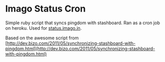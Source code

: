 Imago Status Cron
====

Simple ruby script that syncs pingdom with stashboard. Ran as a cron job on heroku. Used for [status.imago.in](http://status.imago.in).

Based on the awesome script from [http://dev.bizo.com/2011/05/synchronizing-stashboard-with-pingdom.html](http://dev.bizo.com/2011/05/synchronizing-stashboard-with-pingdom.html)